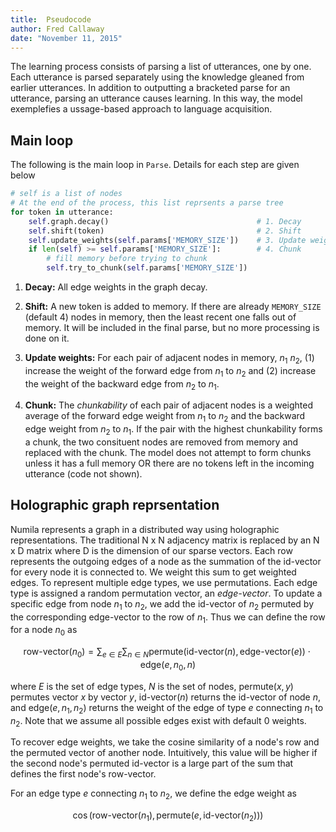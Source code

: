 ```yaml
---
title:  Pseudocode
author: Fred Callaway
date: "November 11, 2015"
---
```



The learning process consists of parsing a list of utterances, one by one.
Each utterance is parsed separately using the knowledge gleaned from earlier utterances. In addition to outputting a bracketed parse for an utterance, parsing an utterance causes learning. In this way, the model exemplefies a ussage-based approach to language acquisition.

## Main loop
The following is the main loop in `Parse`. Details for each step are given below

```python
# self is a list of nodes
# At the end of the process, this list reprsents a parse tree
for token in utterance:
    self.graph.decay()                                 # 1. Decay
    self.shift(token)                                  # 2. Shift
    self.update_weights(self.params['MEMORY_SIZE'])    # 3. Update weights
    if len(self) >= self.params['MEMORY_SIZE']:        # 4. Chunk
        # fill memory before trying to chunk
        self.try_to_chunk(self.params['MEMORY_SIZE'])  
```

1. __Decay:__ All edge weights in the graph decay.

2. __Shift:__ A new token is added to memory. If there are already `MEMORY_SIZE` (default 4) nodes in memory, then the least recent one falls out of memory. It will be included in the final parse, but no more processing is done on it.

3. __Update weights:__ For each pair of adjacent nodes in memory, $n_1\ n_2$, (1) increase the weight of the forward edge from $n_1$ to $n_2$ and (2) increase the weight of the backward edge from $n_2$ to $n_1$.

4. __Chunk:__ The _chunkability_ of each pair of adjacent nodes is a weighted average of the forward edge weight from $n_1$ to $n_2$ and the backward edge weight from $n_2$ to $n_1$. If the pair with the highest chunkability forms a chunk, the two consituent nodes are removed from memory and replaced with the chunk. The model does not attempt to form chunks unless it has a full memory OR there are no tokens left in the incoming utterance (code not shown).

## Holographic graph reprsentation
Numila represents a graph in a distributed way using holographic representations. The traditional N x N adjacency matrix is replaced by an N x D matrix where D is the dimension of our sparse vectors. Each row represents the outgoing edges of a node as the summation of the id-vector for every node it is connected to. We weight this sum to get weighted edges. To represent multiple edge types, we use permutations. Each edge type is assigned a random permutation vector, an _edge-vector_. To update a specific edge from node $n_1$ to $n_2$, we add the id-vector of $n_2$ permuted by the corresponding edge-vector to the row of $n_1$. Thus we can define the row for a node $n_0$ as

$$ \text{row-vector}(n_0) = \sum_{e\in E} 
    \sum_{n \in N} \text{permute}(\text{id-vector}(n), \text{edge-vector}(e))
                   \cdot \text{edge}(e, n_0, n) $$

where $E$ is the set of edge types, $N$ is the set of nodes, $\text{permute}(x, y)$ permutes vector $x$ by vector $y$, $\text{id-vector}(n)$ returns the id-vector of node $n$, and $\text{edge}(e, n_1, n_2)$ returns the weight of the edge of type $e$ connecting $n_1$ to $n_2$. Note that we assume all possible edges exist with default 0 weights.

To recover edge weights, we take the cosine similarity of a node's row and the permuted vector of another node. Intuitively, this value will be higher if the second node's permuted id-vector is a large part of the sum that defines the first node's row-vector.

For an edge type $e$ connecting $n_1$ to $n_2$, we define the edge weight as

$$ \cos (\text{row-vector}(n_1), \text{permute}(e, \text{id-vector}(n_2))) $$

